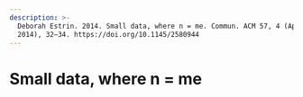 ```yaml
---
description: >-
  Deborah Estrin. 2014. Small data, where n = me. Commun. ACM 57, 4 (April
  2014), 32–34. https://doi.org/10.1145/2580944
---
```


# Small data, where n = me

